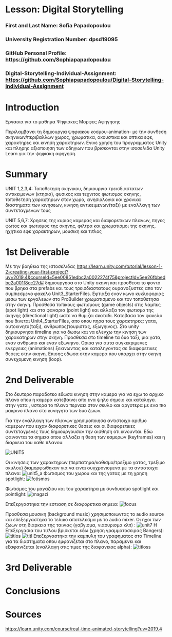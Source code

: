 # Lesson: Digital Storytelling

### First and Last Name: Sofia Papadopoulou
### University Registration Number: dpsd19095
### GitHub Personal Profile: https://github.com/Sophiapapadopoulou
### Digital-Storytelling-Individual-Assignment: https://github.com/Sophiapapadopoulou/Digital-Storytelling-Individual-Assignment

# Introduction
Εργασια για το μαθημα Ψηφιακες Μορφες Αφηγησης

Περιλαμβανει τη δημιουργια ψηφιακου κοσμου-animation- με την συνθεση σκηνικων/περιβαλλων χωρος, χρωματικα, ακουστικα και οπτικα εφε, χαρακτηρες και κινηση χαρακτηρων. Εγινε χρηση του προγραμματος Unity και πληρης αξιοποιηση των οδηγιων που βρισκονται στην ισοσελιδα Unity Learn για την ψηφιακη αφηγηση.


# Summary
UNIT 1,2,3,4: Τοποθετηση σκηνικου, δημιουργια τρεισδιαστατων αντικειμενων (κτηρια), φυσικος και τεχνιτος φωτισμος σκηνης, τοποθετηση χαρακτηρων στον χωρο, κινησιολογια και χρονικα διαστηματα των κινησεων, κινηση αντικειμενων(ταξι) με εναλλαγη των συντεταγμενων τους

UNIT 5,6,7: Χρησεις της κυριας καμερας και διαφορετικων πλανων, πηγες φωτος και φωτισμος της σκηνης, φιλτρα και χρωματισμοι της σκηνης, ηχητικα εφε χαρακτηρων, μουσικη και τιτλος

# 1st Deliverable
Με την βοηθεια της ιστοσελιδας https://learn.unity.com/tutorial/lesson-1-2-creating-your-first-project?uv=2019.4&courseId=5ee00851edbc2a0022274f75&projectId=5ee26fbbedbc2a001f8ec27d# δημιουργησα στο Unity σκηνη και προσθεσα το φοντο που βρηκα στα prefabs και τους τρεισδιαστατους ουρανοξυστες απο τον συμπιεσμενο φακελο Unit3_StarterFiles. Εφτιαξα εναν κωνο κυκλοφοριας μεσω των εργαλειων στο ProBuilder χρωματισμενο και τον τοποθετησα στην σκηνη. Προσθεσα τοπικους φωτισμους (game objects) στις λαμπες (spot light) και στα φαναρια (point light) και αλλαξα τον φωτισμο της σκηνης (directional light) ωστε να θυμιζει σκοταδι. 
Κατεβασα τον φακελο που δινεται Unit4_StarterFiles, απο οπου πηρα τους χαρακτηρες: γατα, αυτοκινητο(ταξι), ανθρωπος(τουριστας, εξωγηινος). Στο unity δημιουργησα timeline για να δωσω και να ελεγχω την κινηση των χαρακατηρων στην σκηνη. Προσθεσα στο timeline τα δυο ταξι, μια γατα, εναν ανθρωπο και εναν εξωγηινο. Ορισα για αυτα συγκεκριμενες ενεργειες (animations) ξεκινωντας και καταληγοντας σε διαφορετικες θεσεις στην σκηνη. Επισης εδωσα στην καμερα που υπαρχει στην σκηνη συνεχομενη κινηση (loop).



# 2nd Deliverable
Στο δευτερο παραδοτεο εδωσα κινηση στην καμερα για να εχω το αρχικο πλανο οπου η καμερα κατεβαινει απο ενα ψηλο σημειο και καταληγει στην γατα , υστερα το πλανο περναει στον σκυλο και αργοτερα με ενα πιο μακρινο πλανο στο κυνηγητο των δυο ζωων.

Για την εναλλαγη των πλανων χρησιμοποιησα αντιστοιχο αριθμο καμερων που ειχαν διαφορετικες θεσεις και οι διαφορετικες συντεταγμενες τους δημιουργουσαν την αισθηση οτι κινουνται. Εδω φαινονται τα σημεια οπου αλλαζει η θεση των καμερων (keyframes) και η διαρκεια του καθε πλανου:

![UNIT5](https://user-images.githubusercontent.com/101890627/236889129-e91124cc-cd48-45df-a15f-675e980fbf96.png)

Οι κινησεις των χαρακτηρων (περπατημα/καθισμα/τρεξιμο γατας, τρεξιμο σκυλου) διαμορφωθηκαν για να ειναι συγχρονισμενα με τα αντιστοιχα πλανα: 
![unit5_a](https://user-images.githubusercontent.com/101890627/236890757-e8e44bf0-45cc-44d1-bbcf-11fe5e584561.png)
Φωτισμος του χωρου και της γατας με τη χρηση spotlight:
![fotismos](https://user-images.githubusercontent.com/101890627/236894809-8edc0178-9992-4590-a7de-70d34b9cf3db.png)

Φωτισμος του μαγαζιου και του χαρακτηρα με συνδυασμο spotlight και pointlight:
![magazi](https://user-images.githubusercontent.com/101890627/236894249-86e3a07f-8d3e-4bda-8f98-78407c33be67.png)

Επεξεργαστηκα την εστιαση σε διαφορετικα σημεια: 
![focus](https://user-images.githubusercontent.com/101890627/236895385-0f183e05-76d3-422b-98b1-738834c2eca1.png)

Προσθεσα μουσικη (background music) χρησιμοποιωντας το audio source και επεξεργαστηκα το τελικο αποτελεσμα με το audio mixer. Οι ηχοι των ζωων στη διαρκεια της ταινιας (γαβγισμα, νιαουρισμα κλπ) :
![unit7](https://user-images.githubusercontent.com/101890627/236897809-1fbd06c9-0165-4cc0-9a16-801dad076d53.png)
H Επεξεργασια του τιτλου βρισκεται εδω (χρηση γραμματοσειρας Bangers):
![titlos](https://user-images.githubusercontent.com/101890627/236898015-0ff3de8c-f019-402c-bec9-28d7029ac783.png)
![titl](https://user-images.githubusercontent.com/101890627/236898298-fdd35387-1aa0-4037-b32e-492e06ab6be1.png)
Επεξεργαστηκα την καμπυλη του γραφηματος στο Timeline για τα διαστηματα οπου εμφανιζεται στο πλανο, παραμενει και εξαφανιζεται (εναλλαγη στις τιμες της διαφανειας alpha):
![titloss](https://user-images.githubusercontent.com/101890627/236899126-c4843248-f342-46a8-92cf-ba07e096cb0d.png)

# 3rd Deliverable 


# Conclusions


# Sources
https://learn.unity.com/course/real-time-animated-storytelling?uv=2019.4
